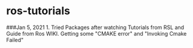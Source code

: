 # ros-tutorials

###Jan 5, 2021
    1. Tried Packages after watching Tutorials from RSL and Guide from Ros WIKI.
       Getting some "CMAKE error" and "Invoking Cmake Failed"
